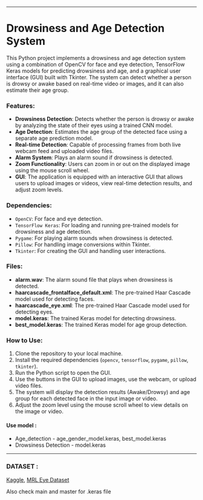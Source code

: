 
---

# Drowsiness and Age Detection System

This Python project implements a drowsiness and age detection system using a combination of OpenCV for face and eye detection, TensorFlow Keras models for predicting drowsiness and age, and a graphical user interface (GUI) built with Tkinter. The system can detect whether a person is drowsy or awake based on real-time video or images, and it can also estimate their age group.

### Features:
- **Drowsiness Detection**: Detects whether the person is drowsy or awake by analyzing the state of their eyes using a trained CNN model.
- **Age Detection**: Estimates the age group of the detected face using a separate age prediction model.
- **Real-time Detection**: Capable of processing frames from both live webcam feed and uploaded video files.
- **Alarm System**: Plays an alarm sound if drowsiness is detected.
- **Zoom Functionality**: Users can zoom in or out on the displayed image using the mouse scroll wheel.
- **GUI**: The application is equipped with an interactive GUI that allows users to upload images or videos, view real-time detection results, and adjust zoom levels.

### Dependencies:
- `OpenCV`: For face and eye detection.
- `TensorFlow Keras`: For loading and running pre-trained models for drowsiness and age detection.
- `Pygame`: For playing alarm sounds when drowsiness is detected.
- `Pillow`: For handling image conversions within Tkinter.
- `Tkinter`: For creating the GUI and handling user interactions.

### Files:
- **alarm.wav**: The alarm sound file that plays when drowsiness is detected.
- **haarcascade_frontalface_default.xml**: The pre-trained Haar Cascade model used for detecting faces.
- **haarcascade_eye.xml**: The pre-trained Haar Cascade model used for detecting eyes.
- **model.keras**: The trained Keras model for detecting drowsiness.
- **best_model.keras**: The trained Keras model for age group detection.

### How to Use:
1. Clone the repository to your local machine.
2. Install the required dependencies (`opencv`, `tensorflow`, `pygame`, `pillow`, `tkinter`).
3. Run the Python script to open the GUI.
4. Use the buttons in the GUI to upload images, use the webcam, or upload video files.
5. The system will display the detection results (Awake/Drowsy) and age group for each detected face in the input image or video.
6. Adjust the zoom level using the mouse scroll wheel to view details on the image or video.

#### Use model :
- Age_detection - age_gender_model.keras, best_model.keras
- Drowsiness Detection - model.keras
---

### DATASET :
[Kaggle](https://www.kaggle.com/datasets/tauilabdelilah/mrl-eye-dataset), [MRL Eye Dataset](http://mrl.cs.vsb.cz/eyedataset)

Also check main and master for .keras file 

